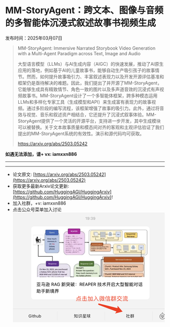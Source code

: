 # MM-StoryAgent：跨文本、图像与音频的多智能体沉浸式叙述故事书视频生成
发布时间：2025年03月07日


> MM-StoryAgent: Immersive Narrated Storybook Video Generation with a Multi-Agent Paradigm across Text, Image and Audio
>
> 大型语言模型（LLMs）与AI生成内容（AIGC）的快速发展，推动了AI原生应用的落地，例如基于AI的儿童故事书，能够自动生产吸引孩子的故事情节。然而，如何提升故事吸引力、丰富叙述表现力以及开发开源评估基准和框架仍是亟待解决的难题。因此，我们提出了并开源了MM-StoryAgent，它能够生成具有精致情节、角色一致的图片以及多声道音效的沉浸式有声视频故事书。MM-StoryAgent设计了一个多智能体框架，跨多种模态运用LLMs和多样化专家工具（生成模型和API）来生成富有表现力的故事视频。通过多阶段的编写流程，该框架增强了故事的吸引力。此外，通过将音效与视觉、音乐和叙述资产相结合，它还提升了沉浸式叙事体验。MM-StoryAgent提供了一个灵活的开源平台，支持进一步开发，其中生成模块可以被替换。关于文本故事质量和模态间对齐的客观和主观评估验证了我们提出的MM-StoryAgent系统的有效性。演示和源代码均可获取。
>
> https://arxiv.org/abs/2503.05242

**如遇无法添加，请+ vx: iamxxn886**
<hr />


<hr />

- 论文原文: [https://arxiv.org/abs/2503.05242](https://arxiv.org/abs/2503.05242)
- 获取更多最新Arxiv论文更新: [https://github.com/HuggingAGI/HuggingArxiv](https://github.com/HuggingAGI/HuggingArxiv)!
- 加入社群，+v: iamxxn886
- 点击公众号菜单加入讨论
![](https://raw.githubusercontent.com/HuggingAGI/wx_assets/main/2024/07/31/1722434818326-94339e92-22f1-4472-9d27-fed232f70b5d.jpeg)